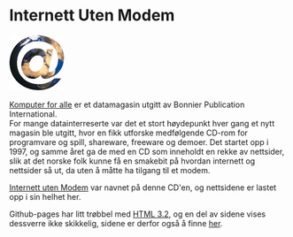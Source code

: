 # Internett Uten Modem

![WEB/SNABELA.GIF](WEB/SNABELA.GIF)

[Komputer for alle](https://komputer.no/) er et datamagasin utgitt av Bonnier Publication International.  
For mange datainterreserte var det et stort høydepunkt hver gang et nytt magasin ble utgitt, hvor en fikk utforske medfølgende CD-rom for programvare og spill, shareware, freeware og demoer.
Det startet opp i 1997, og samme året ga de med en CD som inneholdt en rekke av nettsider, slik at det norske folk kunne få en smakebit på hvordan internett og nettsider så ut, da uten å måtte ha tilgang til et modem.

[Internett uten Modem](https://lanjelin.github.io/InternettUtenModem/WEB/INDEX.HTM) var navnet på denne CD'en, og nettsidene er lastet opp i sin helhet her.

Github-pages har litt trøbbel med [HTML 3.2](https://www.w3.org/TR/2018/SPSD-html32-20180315/), og en del av sidene vises dessverre ikke skikkelig, sidene er derfor også å finne [her](https://svan.es/1997/INDEX.HTM).
